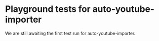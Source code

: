 # Playground tests for auto-youtube-importer
We are still awaiting the first test run for auto-youtube-importer.
